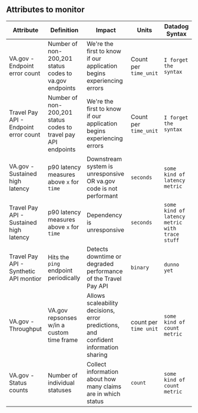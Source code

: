 
## Attributes to monitor
|Attribute|Definition|Impact|Units|Datadog Syntax|
|---------|----------|------|-----|-----------|
|VA.gov - Endpoint error count|Number of non-200,201 status codes to va.gov endpoints|We're the first to know if our application begins experiencing errors|Count per `time_unit`|`I forget the syntax`|
|Travel Pay API - Endpoint error count|Number of non-200,201 status codes to travel pay API endpoints|We're the first to know if our application begins experiencing errors|Count per `time_unit`|`I forget the syntax`|
|VA.gov - Sustained high latency|p90 latency measures above `x` for `time`|Downstream system is unresponsive OR va.gov code is not performant|`seconds`|`some kind of latency metric`|
|Travel Pay API - Sustained high latency|p90 latency measures above `x` for `time`|Dependency is unresponsive|`seconds`|`some kind of latency metric with trace stuff`|
|Travel Pay API - Synthetic API montior|Hits the `ping` endpoint periodically|Detects downtime or degraded performance of the Travel Pay API|`binary`|`dunno yet`|
|VA.gov - Throughput|VA.gov repsonses w/in a custom time frame|Allows scaleability decisions, error predictions, and confident information sharing|count per `time unit`|`some kind of count metric`|
|VA.gov - Status counts|Number of individual statuses|Collect information about how many claims are in which status|`count`|`some kind of count metric`|

